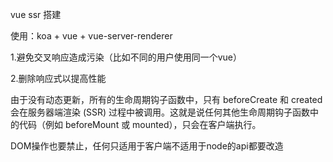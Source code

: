 vue ssr 搭建

使用：koa + vue + vue-server-renderer

1.避免交叉响应造成污染（比如不同的用户使用同一个vue）

2.删除响应式以提高性能

由于没有动态更新，所有的生命周期钩子函数中，只有 beforeCreate 和 created 会在服务器端渲染 (SSR) 过程中被调用。这就是说任何其他生命周期钩子函数中的代码（例如 beforeMount 或 mounted），只会在客户端执行。

DOM操作也要禁止，任何只适用于客户端不适用于node的api都要改造
